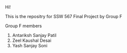 Hi!

This is the repositry for SSW 567 Final Project by Group F

Group F members
1) Antariksh Sanjay Patil
2) Zeel Kaushal Desai
3) Yash Sanjay Soni



